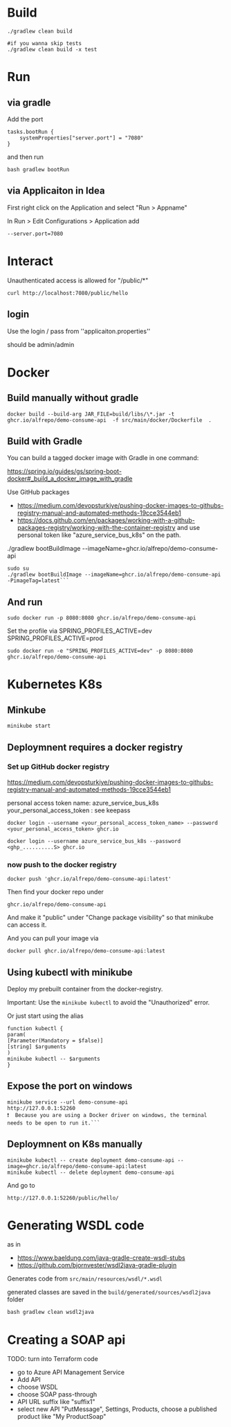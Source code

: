 # Build

``` 
./gradlew clean build

#if you wanna skip tests
./gradlew clean build -x test
```

# Run

## via gradle

Add the port

``` 
tasks.bootRun {
	systemProperties["server.port"] = "7080"
}
``` 

and then run

``` 
bash gradlew bootRun
```

## via Applicaiton in Idea

First right click on the Application and select "Run > Appname"

In Run > Edit Configurations > Application
add

``` 
--server.port=7080
```

# Interact

Unauthenticated access is allowed for "/public/*"

```
curl http://localhost:7080/public/hello
```

## login

Use the login / pass 
from ''applicaiton.properties''

should be admin/admin


# Docker

## Build manually without gradle
```
docker build --build-arg JAR_FILE=build/libs/\*.jar -t ghcr.io/alfrepo/demo-consume-api  -f src/main/docker/Dockerfile  .
```


## Build with Gradle

You can build a tagged docker image with Gradle in one command:

<https://spring.io/guides/gs/spring-boot-docker#_build_a_docker_image_with_gradle>


Use GitHub packages
 - <https://medium.com/devopsturkiye/pushing-docker-images-to-githubs-registry-manual-and-automated-methods-19cce3544eb1>
 - <https://docs.github.com/en/packages/working-with-a-github-packages-registry/working-with-the-container-registry>
and use personal token like "azure_service_bus_k8s" on the path. 


./gradlew bootBuildImage --imageName=ghcr.io/alfrepo/demo-consume-api


```
sudo su
./gradlew bootBuildImage --imageName=ghcr.io/alfrepo/demo-consume-api -PimageTag=latest```
```

## And run


```
sudo docker run -p 8080:8080 ghcr.io/alfrepo/demo-consume-api
```

Set the profile via
SPRING_PROFILES_ACTIVE=dev
SPRING_PROFILES_ACTIVE=prod

```
sudo docker run -e "SPRING_PROFILES_ACTIVE=dev" -p 8080:8080 ghcr.io/alfrepo/demo-consume-api
```


# Kubernetes K8s


## Minkube


```
minikube start
```

## Deploymnent requires a docker registry

### Set up GitHub docker registry

https://medium.com/devopsturkiye/pushing-docker-images-to-githubs-registry-manual-and-automated-methods-19cce3544eb1

personal access token name: azure_service_bus_k8s
your_personal_access_token : see keepass

```
docker login --username <your_personal_access_token_name> --password <your_personal_access_token> ghcr.io

docker login --username azure_service_bus_k8s --password <ghp_..........S> ghcr.io

```

### now push  to the docker registry

```
docker push 'ghcr.io/alfrepo/demo-consume-api:latest'
```

Then find your docker repo under
```
ghcr.io/alfrepo/demo-consume-api
```

And make it "public" under "Change package visibility" 
so that minikube can access it.

And you can pull your image via 

```
docker pull ghcr.io/alfrepo/demo-consume-api:latest
```

## Using kubectl with minikube

Deploy my prebuilt container from the docker-registry.

Important: Use the `minikube kubectl` to avoid the "Unauthorized" error.


Or just start using the alias
```
function kubectl {
param(
[Parameter(Mandatory = $false)]
[string] $arguments
)
minikube kubectl -- $arguments
}
```

## Expose the port on windows

```
minikube service --url demo-consume-api
http://127.0.0.1:52260
❗  Because you are using a Docker driver on windows, the terminal needs to be open to run it.```
```

## Deploymnent on K8s manually

```
minikube kubectl -- create deployment demo-consume-api --image=ghcr.io/alfrepo/demo-consume-api:latest
minikube kubectl -- delete deployment demo-consume-api
```

And go to

```
http://127.0.0.1:52260/public/hello/
```


# Generating WSDL code
as in 
- https://www.baeldung.com/java-gradle-create-wsdl-stubs
- https://github.com/bjornvester/wsdl2java-gradle-plugin

Generates code from ``src/main/resources/wsdl/*.wsdl``

generated classes are saved in the ``build/generated/sources/wsdl2java`` folder

```
bash gradlew clean wsdl2java
```



# Creating a SOAP api

TODO: turn into Terraform code

- go to Azure API Management Service
- Add API
- choose WSDL
- choose SOAP pass-through
- API URL suffix like "suffix1"  
- select new API "PutMessage", Settings, Products, choose a published  product like "My ProductSoap"



